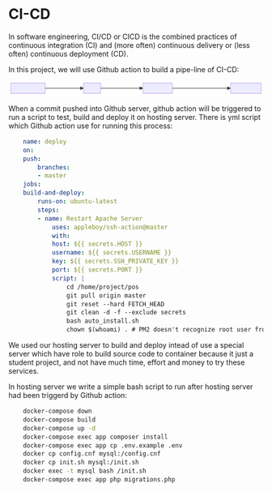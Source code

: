 # CI-CD
In software engineering, CI/CD or CICD is the combined practices of continuous integration (CI) and (more often) continuous delivery or (less often) continuous deployment (CD).

In this project, we will use Github action to build a pipe-line of CI-CD:

![Diagram of the CI-CD pipe line](pipe-line.svg)

When a commit pushed into Github server, github action will be triggered to run a script to test, build and deploy it on hosting server. There is yml script which Github action use for running this process:  

```yml
    name: deploy
    on:
    push:
        branches:
        - master
    jobs:
    build-and-deploy:
        runs-on: ubuntu-latest
        steps:
        - name: Restart Apache Server
            uses: appleboy/ssh-action@master
            with:
            host: ${{ secrets.HOST }}
            username: ${{ secrets.USERNAME }}
            key: ${{ secrets.SSH_PRIVATE_KEY }}
            port: ${{ secrets.PORT }}
            script: |
                cd /home/project/pos
                git pull origin master
                git reset --hard FETCH_HEAD
                git clean -d -f --exclude secrets
                bash auto_install.sh
                chown $(whoami) . # PM2 doesn't recognize root user from Github Actions
```

We used our hosting server to build and deploy intead of use a special server which have role to build source code to container because it just a student project, and not have much time, effort and money to try these services.

In hosting server we write a simple bash script to run after hosting server had been triggerd by Github action:

```bash
    docker-compose down
    docker-compose build
    docker-compose up -d
    docker-compose exec app composer install
    docker-compose exec app cp .env.example .env
    docker cp config.cnf mysql:/config.cnf
    docker cp init.sh mysql:/init.sh
    docker exec -t mysql bash /init.sh
    docker-compose exec app php migrations.php
```